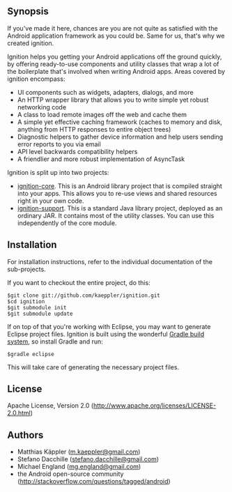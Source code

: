 ## Synopsis
If you've made it here, chances are you are not quite as satisfied with the Android application framework as you could be. Same for us, that's why we created ignition.

Ignition helps you getting your Android applications off the ground quickly, by offering ready-to-use components and utility classes that wrap a lot of the boilerplate that's involved when writing Android apps. Areas covered by ignition encompass:

 * UI components such as widgets, adapters, dialogs, and more
 * An HTTP wrapper library that allows you to write simple yet robust networking code
 * A class to load remote images off the web and cache them
 * A simple yet effective caching framework (caches to memory and disk, anything from HTTP responses to entire object trees)
 * Diagnostic helpers to gather device information and help users sending error reports to you via email
 * API level backwards compatibility helpers
 * A friendlier and more robust implementation of AsyncTask

Ignition is split up into two projects:

 * [ignition-core](https://github.com/kaeppler/ignition-core). This is an Android library project that is compiled straight into your apps. This allows you to re-use views and shared resources right in your own code.
 * [ignition-support](https://github.com/kaeppler/ignition-support). This is a standard Java library project, deployed as an ordinary JAR. It contains most of the utility classes. You can use this independently of the core module.

 ## Installation
 For installation instructions, refer to the individual documentation of the sub-projects.

 If you want to checkout the entire project, do this:

```
$git clone git://github.com/kaeppler/ignition.git
$cd ignition
$git submodule init
$git submodule update
```

If on top of that you're working with Eclipse, you may want to generate Eclipse project files. Ignition is built using the wonderful [Gradle build system](http://www.gradle.org), so install Gradle and run:
```
$gradle eclipse
```
This will take care of generating the necessary project files.

## License
Apache License, Version 2.0 (http://www.apache.org/licenses/LICENSE-2.0.html)

## Authors
 * Matthias Käppler (m.kaeppler@gmail.com)
 * Stefano Dacchille (stefano.dacchille@gmail.com)
 * Michael England (mg.england@gmail.com)
 * the Android open-source community (http://stackoverflow.com/questions/tagged/android)
 
